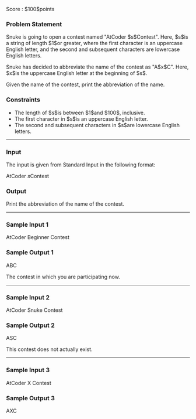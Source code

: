 
<div>

<span>

<span>

<p>
Score : $100$points
</p>

<div>

<section>

### **Problem Statement**

<p>
Snuke is going to open a contest named "AtCoder $s$Contest".
Here, $s$is a string of length $1$or greater, where the first character is an uppercase English letter, and the second and subsequent characters are lowercase English letters.
</p>

<p>
Snuke has decided to abbreviate the name of the contest as "A$x$C".
Here, $x$is the uppercase English letter at the beginning of $s$.
</p>

<p>
Given the name of the contest, print the abbreviation of the name.
</p>

</section>

</div>

<div>

<section>

### **Constraints**

<ul>

<li>
The length of $s$is between $1$and $100$, inclusive.
</li>

<li>
The first character in $s$is an uppercase English letter.
</li>

<li>
The second and subsequent characters in $s$are lowercase English letters.
</li>

</ul>

</section>

</div>

---

<div>

<div>

<section>

### **Input**

<p>
The input is given from Standard Input in the following format:
</p>

<div>

AtCoder $s$Contest

</div>

</section>

</div>

<div>

<section>

### **Output**

<p>
Print the abbreviation of the name of the contest.
</p>

</section>

</div>

</div>

---

<div>

<section>

### **Sample Input 1**

<div>

AtCoder Beginner Contest

</div>

</section>

</div>

<div>

<section>

### **Sample Output 1**

<div>

ABC

</div>

<p>
The contest in which you are participating now.
</p>

</section>

</div>

---

<div>

<section>

### **Sample Input 2**

<div>

AtCoder Snuke Contest

</div>

</section>

</div>

<div>

<section>

### **Sample Output 2**

<div>

ASC

</div>

<p>
This contest does not actually exist.
</p>

</section>

</div>

---

<div>

<section>

### **Sample Input 3**

<div>

AtCoder X Contest

</div>

</section>

</div>

<div>

<section>

### **Sample Output 3**

<div>

AXC

</div>

</section>

</div>

</span>

</span>

</div>
